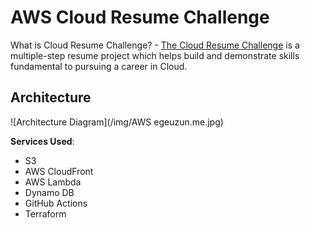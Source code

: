 # AWS Cloud Resume Challenge
What is Cloud Resume Challenge? - [The Cloud Resume Challenge](https://cloudresumechallenge.dev/) is a multiple-step resume project which helps build and demonstrate skills fundamental to pursuing a career in Cloud.
## Architecture

![Architecture Diagram](/img/AWS egeuzun.me.jpg)

**Services Used**:

- S3
- AWS CloudFront
- AWS Lambda
- Dynamo DB
- GitHub Actions
- Terraform